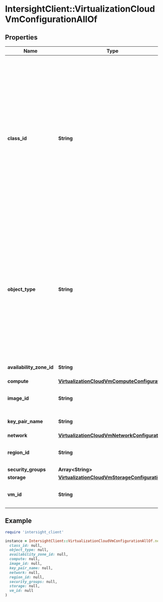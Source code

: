 # IntersightClient::VirtualizationCloudVmConfigurationAllOf

## Properties

| Name | Type | Description | Notes |
| ---- | ---- | ----------- | ----- |
| **class_id** | **String** | The fully-qualified name of the instantiated, concrete type. This property is used as a discriminator to identify the type of the payload when marshaling and unmarshaling data. The enum values provides the list of concrete types that can be instantiated from this abstract type. | [default to &#39;virtualization.AwsVmConfiguration&#39;] |
| **object_type** | **String** | The fully-qualified name of the instantiated, concrete type. The value should be the same as the &#39;ClassId&#39; property. The enum values provides the list of concrete types that can be instantiated from this abstract type. | [default to &#39;virtualization.AwsVmConfiguration&#39;] |
| **availability_zone_id** | **String** | Availability zone for the VM. | [optional] |
| **compute** | [**VirtualizationCloudVmComputeConfiguration**](VirtualizationCloudVmComputeConfiguration.md) |  | [optional] |
| **image_id** | **String** | Virtual machine image used by this VM. | [optional] |
| **key_pair_name** | **String** | Keypair for accessing the VM. | [optional] |
| **network** | [**VirtualizationCloudVmNetworkConfiguration**](VirtualizationCloudVmNetworkConfiguration.md) |  | [optional] |
| **region_id** | **String** | Region where the VM instance is created. | [optional] |
| **security_groups** | **Array&lt;String&gt;** |  | [optional] |
| **storage** | [**VirtualizationCloudVmStorageConfiguration**](VirtualizationCloudVmStorageConfiguration.md) |  | [optional] |
| **vm_id** | **String** | Unique Identifier of the cloud VM. | [optional] |

## Example

```ruby
require 'intersight_client'

instance = IntersightClient::VirtualizationCloudVmConfigurationAllOf.new(
  class_id: null,
  object_type: null,
  availability_zone_id: null,
  compute: null,
  image_id: null,
  key_pair_name: null,
  network: null,
  region_id: null,
  security_groups: null,
  storage: null,
  vm_id: null
)
```

